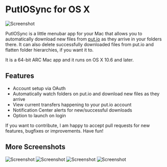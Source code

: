 # PutIOSync for OS X

![Screenshot](https://raw.github.com/arrizer/PutIOSync-OSX/master/Screenshots/menuitem.png)

PutIOSync is a little menubar app for your Mac that allows you to automatically download new files from [put.io](http://put.io) as they arrive in your folders there.
It can also delete successfully downloaded files from put.io and flatten folder hierarchies, if you want it to. 

It is a 64-bit ARC Mac app and it runs on OS X 10.6 and later.

## Features
- Account setup via OAuth
- Automatically watch folders on put.io and download new files as they arrive
- View current transfers happening to your put.io account
- Notification Center alerts for new/successful downloads
- Option to launch on login

If you want to contribute, I am happy to accept pull requests for new features, bugfixes or improvements. Have fun!

## More Screenshots

![Screenshot](https://raw.github.com/arrizer/PutIOSync-OSX/master/Screenshots/account.png)
![Screenshot](https://raw.github.com/arrizer/PutIOSync-OSX/master/Screenshots/preferences.png)
![Screenshot](https://raw.github.com/arrizer/PutIOSync-OSX/master/Screenshots/syncedfolders.png)
![Screenshot](https://raw.github.com/arrizer/PutIOSync-OSX/master/Screenshots/syncedfolder.png)